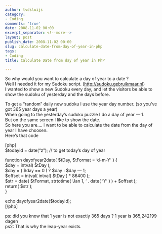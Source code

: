 ```yaml
---
author: tvdsluijs
category:
- Coding
comments: 'true'
date: 2008-11-02 00:00
excerpt_separator: <!--more-->
layout: post
publish_date: 2008-11-02 00:00
slug: calculate-date-from-day-of-year-in-php
tags:
- Coding
title: Calculate Date from day of year in PhP

---
```

So why would you want to calculate a day of year to a date ?  
Well I needed it for my Sudoku script. (<http://sudoku.gebruikmaar.nl>)  
I wanted to show a new Sudoku every day, and let the visitors be able to show
the sudoku of yesterday and the days before.  
  
To get a “random” daily new sudoku I use the year day number. (so you’ve got
365 year days a year)  
When going to the yesterday’s sudoku puzzle I do a day of year — 1.  
But on the same screen I like to show the date.  
So here you are…. I want to be able to calculate the date from the day of year
I have choosen.  
Here’s that code  
  
[php]  
$todayid = date(“z”); // to get today’s day of year  
  
function dayofyear2date( $tDay, $tFormat = ‘d-m-Y’ ) {  
$day = intval( $tDay );  
$day = ( $day == 0 ) ? $day : $day — 1;  
$offset = intval( intval( $tDay ) * 86400 );  
$str = date( $tFormat, strtotime( ‘Jan 1, ‘ . date( ‘Y’ ) ) + $offset );  
return( $str );  
}  
  
echo dayofyear2date($todayid);  
[/php]  
  
ps: did you know that 1 year is not exactly 365 days ? 1 year is 365,242199
dagen  
ps2: That is why the leap-year exists.

